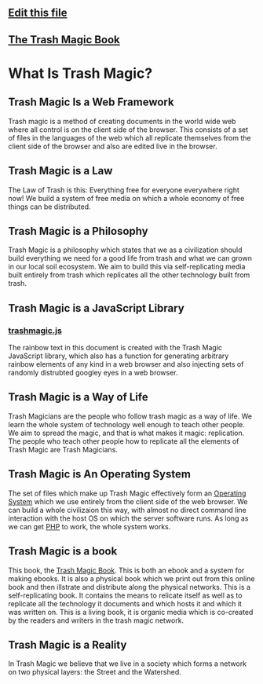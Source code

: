 ## [Edit this file](edit-markdown-file.php?filename=intro.md)

##  [The Trash Magic Book](read-markdown-file.php?filename=book.md)

# What Is Trash Magic?

## Trash Magic Is a Web Framework

Trash magic is a method of creating documents in the world wide web where all control is on the client side of the browser.  This consists of a set of files in the languages of the web which all replicate themselves from the client side of the browser and also are edited live in the browser.

## Trash Magic is a Law

The Law of Trash is this: Everything free for everyone everywhere right now!  We build a system of free media on which a whole economy of free things can be distributed.

## Trash Magic is a Philosophy

Trash Magic is a philosophy which states that we as a civilization should build everything we need for a good life from trash and what we can grown in our local soil ecosystem.  We aim to build this via self-replicating media built entirely from trash which replicates all the other technology built from trash.  

## Trash Magic is a JavaScript Library

### [trashmagic.js](trashmagic.js)

The rainbow text in this document is created with the Trash Magic JavaScript library, which also has a function for generating arbitrary rainbow elements of any kind in a web browser and also injecting sets of randomly distrubted googley eyes in a web browser.


## Trash Magic is a Way of Life

Trash Magicians are the people who follow trash magic as a way of life.  We learn the whole system of technology well enough to teach other people.  We aim to spread the magic, and that is what makes it magic: replication.   The people who teach other people how to replicate all the elements of Trash Magic are Trash Magicians.

## Trash Magic is An Operating System

The set of files which make up Trash Magic effectively form an [Operating System](https://en.wikipedia.org/wiki/Operating_system) which we use entirely from the client side of the web browser.  We can build a whole civilizaion this way, with almost no direct command line interaction with the host OS on which the server software runs.  As long as we can get [PHP](https://en.wikipedia.org/wiki/PHP) to work, the whole system works.

## Trash Magic is a book

This book, the [Trash Magic Book](read-markdown-file.php?filename=book.md).  This is both an ebook and a system for making ebooks. It is also a physical book which we print out from this online book and then illstrate and distribute along the physical networks.  This is a self-replicating book.  It contains the means to relicate itself as well as to replicate all the technology it documents and which hosts it and which it was written on.  This is a living book, it is organic media which is co-created by the readers and writers in the trash magic network. 

## Trash Magic is a Reality

In Trash Magic we believe that we live in a society which forms a network on two physical layers: the Street and the Watershed.  


